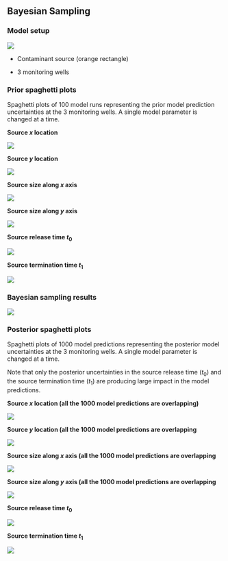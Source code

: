 ## Bayesian Sampling

### Model setup

![](w01-problemsetup.svg)

* Contaminant source (orange rectangle)

* 3 monitoring wells

### Prior spaghetti plots

Spaghetti plots of 100 model runs representing the prior model prediction uncertainties at the 3 monitoring wells.
A single model parameter is changed at a time.

**Source $x$ location**

![](w01-prior-source1_x-100-spaghetti.png)

**Source $y$ location**

![](w01-prior-source1_y-100-spaghetti.png)

**Source size along $x$ axis**

![](w01-prior-source1_dx-100-spaghetti.png)

**Source size along $y$ axis**

![](w01-prior-source1_dx-100-spaghetti.png)

**Source release time $t_0$**

![](w01-prior-source1_t0-100-spaghetti.png)

**Source termination time $t_1$**

![](w01-prior-source1_t1-100-spaghetti.png)

### Bayesian sampling results

![](w01-bayes.png)

### Posterior spaghetti plots

Spaghetti plots of 1000 model predictions representing the posterior model uncertainties at the 3 monitoring wells.
A single model parameter is changed at a time.

Note that only the posterior uncertainties in the source release time ($t_0$)  and the source termination time ($t_1$) are producing large impact in the model predictions.

**Source $x$ location (all the 1000 model predictions are overlapping)**

![](w01-posterior-source1_x-1000-spaghetti.png)

**Source $y$ location (all the 1000 model predictions are overlapping**

![](w01-posterior-source1_y-1000-spaghetti.png)

**Source size along $x$ axis (all the 1000 model predictions are overlapping**

![](w01-posterior-source1_dx-1000-spaghetti.png)

**Source size along $y$ axis (all the 1000 model predictions are overlapping**

![](w01-posterior-source1_dx-1000-spaghetti.png)

**Source release time $t_0$**

![](w01-posterior-source1_t0-1000-spaghetti.png)

**Source termination time $t_1$**

![](w01-posterior-source1_t1-1000-spaghetti.png)